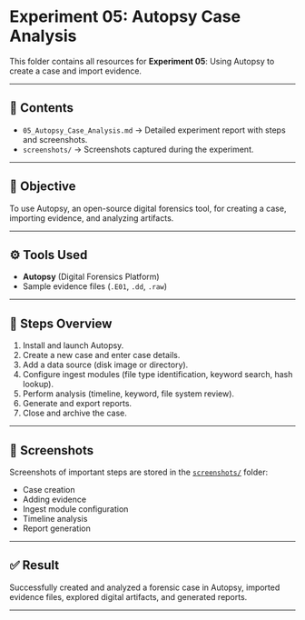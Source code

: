# Experiment 05: Autopsy Case Analysis

This folder contains all resources for **Experiment 05**: Using Autopsy to create a case and import evidence.

---

## 📂 Contents
- `05_Autopsy_Case_Analysis.md` → Detailed experiment report with steps and screenshots.  
- `screenshots/` → Screenshots captured during the experiment.  

---

## 📝 Objective
To use Autopsy, an open-source digital forensics tool, for creating a case, importing evidence, and analyzing artifacts.

---

## ⚙️ Tools Used
- **Autopsy** (Digital Forensics Platform)  
- Sample evidence files (`.E01`, `.dd`, `.raw`)  

---

## 🚀 Steps Overview
1. Install and launch Autopsy.  
2. Create a new case and enter case details.  
3. Add a data source (disk image or directory).  
4. Configure ingest modules (file type identification, keyword search, hash lookup).  
5. Perform analysis (timeline, keyword, file system review).  
6. Generate and export reports.  
7. Close and archive the case.  

---

## 📸 Screenshots
Screenshots of important steps are stored in the [`screenshots/`](./screenshots) folder:  
- Case creation  
- Adding evidence  
- Ingest module configuration  
- Timeline analysis  
- Report generation  

---

## ✅ Result
Successfully created and analyzed a forensic case in Autopsy, imported evidence files, explored digital artifacts, and generated reports.  

---
